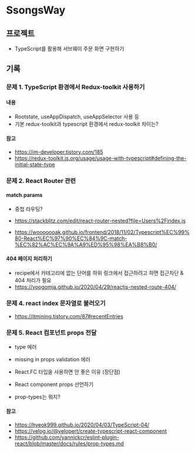 # SsongsWay

## 프로젝트

- TypeScript를 활용해 서브웨이 주문 화면 구현하기

## 기록

### 문제 1. TypeScript 환경에서 Redux-toolkit 사용하기

#### 내용

- Rootstate, useAppDispatch, useAppSelector 사용 등
- 기본 redux-toolkit과 typescript 환경에서 redux-toolkit 차이는?

#### 참고

- https://im-developer.tistory.com/185
- https://redux-toolkit.js.org/usage/usage-with-typescript#defining-the-initial-state-type

### 문제 2. React Router 관련

#### match.params

- 중첩 라우팅?
- https://stackblitz.com/edit/react-router-nested?file=Users%2Findex.js

- https://wooooooak.github.io/frontend/2018/11/02/Typescript%EC%99%80-React%EC%97%90%EC%84%9C-match-%EC%82%AC%EC%9A%A9%ED%95%98%EA%B8%B0/

#### 404 페이지 처리하기

- recipe에서 카테고리에 없는 단어를 하위 링크에서 접근하려고 하면 접근차단 & 404 처리가 필요
- https://yoogomja.github.io/2020/04/29/reactjs-nested-route-404/

### 문제 4. react index 문자열로 불러오기

- https://itmining.tistory.com/87#recentEntries

### 문제 5. React 컴포넌트 props 전달

- type 에러
- missing in props validation 에러
- React.FC 타입을 사용하면 안 좋은 이유 (장단점)
- React component props 선언하기

- prop-types는 뭐지?

#### 참고

- https://hyeok999.github.io/2020/04/03/TypeScript-04/
- https://velog.io/@velopert/create-typescript-react-component
- https://github.com/yannickcr/eslint-plugin-react/blob/master/docs/rules/prop-types.md
